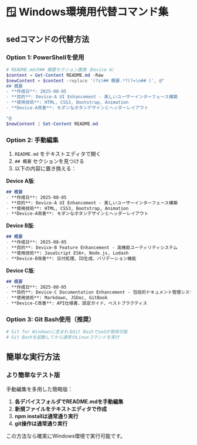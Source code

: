 # 🪟 Windows環境用代替コマンド集

## sedコマンドの代替方法

### Option 1: PowerShellを使用
```powershell
# README.mdの## 概要セクション置換（Device A）
$content = Get-Content README.md -Raw
$newContent = $content -replace '(?s)## 概要.*?(?=\n## )', @"
## 概要
- **作成日**: 2025-08-05
- **目的**: Device-A UI Enhancement - 美しいユーザーインターフェース構築
- **使用技術**: HTML, CSS3, Bootstrap, Animation
- **Device-A改善**: モダンなボタンデザインとヘッダーレイアウト

"@
$newContent | Set-Content README.md
```

### Option 2: 手動編集
1. `README.md` をテキストエディタで開く
2. `## 概要` セクションを見つける
3. 以下の内容に置き換える：

**Device A版**:
```markdown
## 概要
- **作成日**: 2025-08-05
- **目的**: Device-A UI Enhancement - 美しいユーザーインターフェース構築
- **使用技術**: HTML, CSS3, Bootstrap, Animation
- **Device-A改善**: モダンなボタンデザインとヘッダーレイアウト
```

**Device B版**:
```markdown
## 概要
- **作成日**: 2025-08-05
- **目的**: Device-B Feature Enhancement - 高機能ユーティリティシステム
- **使用技術**: JavaScript ES6+, Node.js, Lodash
- **Device-B改善**: 日付処理、ID生成、バリデーション機能
```

**Device C版**:
```markdown
## 概要
- **作成日**: 2025-08-05
- **目的**: Device-C Documentation Enhancement - 包括的ドキュメント管理システム
- **使用技術**: Markdown, JSDoc, GitBook
- **Device-C改善**: API仕様書、設定ガイド、ベストプラクティス
```

### Option 3: Git Bash使用（推奨）
```bash
# Git for Windowsに含まれるGit Bashでsedが使用可能
# Git Bashを起動してから通常のLinuxコマンドを実行
```

## 簡単な実行方法

### より簡単なテスト版
手動編集を多用した簡略版：

1. **各デバイスフォルダでREADME.mdを手動編集**
2. **新規ファイルをテキストエディタで作成**
3. **npm installは通常通り実行**
4. **git操作は通常通り実行**

この方法なら確実にWindows環境で実行可能です。